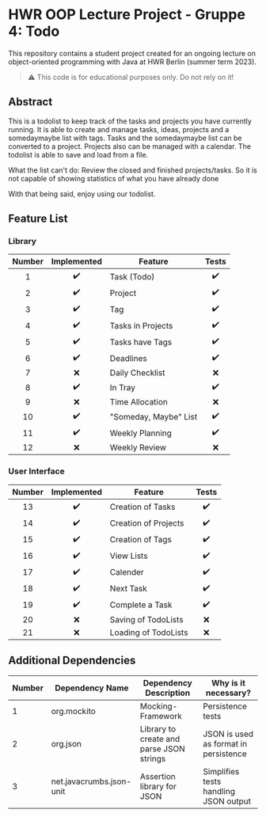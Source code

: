 # HWR OOP Lecture Project - Gruppe 4: Todo

This repository contains a student project created for an ongoing lecture on object-oriented programming with Java at HWR Berlin (summer term 2023).

> :warning: This code is for educational purposes only. Do not rely on it!

## Abstract

[TODO]: # (State the most interesting problems you encountered during the project.)
This is a todolist to keep track of the tasks and projects you have currently running.
It is able to create and manage tasks, ideas, projects and a somedaymaybe list with tags.
Tasks and the somedaymaybe list can be converted to a project.
Projects also can be managed with a calendar.
The todolist is able to save and load from a file.

What the list can't do:
Review the closed and finished projects/tasks. So it is not capable of showing statistics of what you have already done

With that being said, enjoy using our todolist.


## Feature List

### Library

| Number |    Implemented     | Feature               |       Tests        |
|:------:|:------------------:|-----------------------|:------------------:|
|   1    | :heavy_check_mark: | Task (Todo)           | :heavy_check_mark: |
|   2    | :heavy_check_mark: | Project               | :heavy_check_mark: |
|   3    | :heavy_check_mark: | Tag                   | :heavy_check_mark: |
|   4    | :heavy_check_mark: | Tasks in Projects     | :heavy_check_mark: |
|   5    | :heavy_check_mark: | Tasks have Tags       | :heavy_check_mark: |
|   6    | :heavy_check_mark: | Deadlines             | :heavy_check_mark: |
|   7    |        :x:         | Daily Checklist       |        :x:         |
|   8    | :heavy_check_mark: | In Tray               | :heavy_check_mark: |
|   9    |        :x:         | Time Allocation       |        :x:         |
|   10   | :heavy_check_mark: | "Someday, Maybe" List | :heavy_check_mark: |
|   11   | :heavy_check_mark: | Weekly Planning       | :heavy_check_mark: |
|   12   |        :x:         | Weekly Review         |        :x:         |


### User Interface

| Number |    Implemented     | Feature              |       Tests        |
|:------:|:------------------:|----------------------|:------------------:|
|   13   | :heavy_check_mark: | Creation of Tasks    | :heavy_check_mark: |
|   14   | :heavy_check_mark: | Creation of Projects | :heavy_check_mark: |
|   15   | :heavy_check_mark: | Creation of Tags     | :heavy_check_mark: |
|   16   | :heavy_check_mark: | View Lists           | :heavy_check_mark: |
|   17   | :heavy_check_mark: | Calender             | :heavy_check_mark: |
|   18   | :heavy_check_mark: | Next Task            | :heavy_check_mark: |
|   19   | :heavy_check_mark: | Complete a Task      | :heavy_check_mark: |
|   20   |        :x:         | Saving of TodoLists  |        :x:         |
|   21   |        :x:         | Loading of TodoLists |        :x:         |


## Additional Dependencies

| Number | Dependency Name          | Dependency Description                   | Why is it necessary?                  |
|--------|--------------------------|------------------------------------------|---------------------------------------|
| 1      | org.mockito              | Mocking-Framework                        | Persistence tests                     |
| 2      | org.json                 | Library to create and parse JSON strings | JSON is used as format in persistence |
| 3      | net.javacrumbs.json-unit | Assertion library for JSON               | Simplifies tests handling JSON output |
